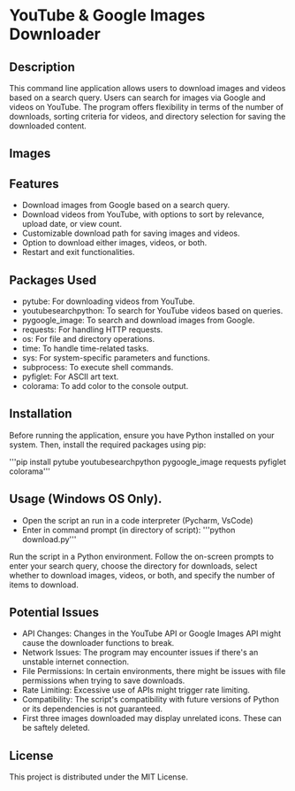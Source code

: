 # YouTube & Google Images Downloader

## Description

This command line application allows users to download images and videos based on a search query. 
Users can search for images via Google and videos on YouTube. The program offers flexibility in 
terms of the number of downloads, sorting criteria for videos, and directory selection for saving 
the downloaded content.

## Images



## Features

- Download images from Google based on a search query.
- Download videos from YouTube, with options to sort by relevance, upload date, or view count.
- Customizable download path for saving images and videos.
- Option to download either images, videos, or both.
- Restart and exit functionalities.

## Packages Used

- pytube: For downloading videos from YouTube.
- youtubesearchpython: To search for YouTube videos based on queries.
- pygoogle_image: To search and download images from Google.
- requests: For handling HTTP requests.
- os: For file and directory operations.
- time: To handle time-related tasks.
- sys: For system-specific parameters and functions.
- subprocess: To execute shell commands.
- pyfiglet: For ASCII art text.
- colorama: To add color to the console output.

## Installation

Before running the application, ensure you have Python installed on your system. Then, install the 
required packages using pip:

'''pip install pytube youtubesearchpython pygoogle_image requests pyfiglet colorama'''

## Usage (Windows OS Only).

- Open the script an run in a code interpreter (Pycharm, VsCode)
- Enter in command prompt (in directory of script): '''python download.py'''

Run the script in a Python environment. Follow the on-screen prompts to enter your search query,
choose the directory for downloads, select whether to download images, videos, or both, and specify
the number of items to download.

## Potential Issues

- API Changes: Changes in the YouTube API or Google Images API might cause the downloader functions to break.
- Network Issues: The program may encounter issues if there's an unstable internet connection.
- File Permissions: In certain environments, there might be issues with file permissions when trying to save downloads.
- Rate Limiting: Excessive use of APIs might trigger rate limiting.
- Compatibility: The script's compatibility with future versions of Python or its dependencies is not guaranteed.
- First three images downloaded may display unrelated icons. These can be saftely deleted.

## License

This project is distributed under the MIT License.

